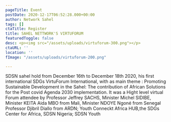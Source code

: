 ```yaml
---
pageTitle: Event
postDate: 2020-12-17T06:52:28.000+00:00
author: Network Sahel
tags: []
ctaTitle: Register
title: SAHEL NETTWORK'S VIRTUFORUM
featuredToggle: false
desc: <p><img src="/assets/uploads/virtuforum-300.png"></p>
ctaURL: ''
location: ''
fImage: "/assets/uploads/virtuforum-200.png"

---
```

SDSN sahel hold from December 16th to December 18th 2020, his first international SDGs VirtuForum International, with as main theme : Promoting Sustainable Development in the Sahel: The contribution of African Solutions  for the Post covid  Agenda 2030 implementation. It was a Hight level virtual Forum attendee by Professor Jeffrey SACHS, Minister Michel SIDIBE, Minister KEITA Aida MBO from Mali, Minister NDOYE Ngoné from Senegal Professor Djibril Diallo from ARDN; Youth Conneckt Africa HUB,the SDGs Center for Africa, SDSN Nigeria; SDSN Youth
